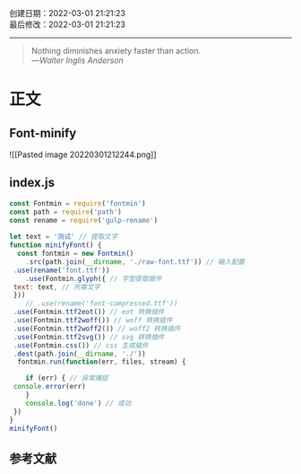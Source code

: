 创建日期：2022-03-01 21:21:23  
最后修改：2022-03-01 21:21:23

- - -
> Nothing diminishes anxiety faster than action.  
>—<cite>Walter Inglis Anderson</cite>

# 正文

## Font-minify

![[Pasted image 20220301212244.png]]

## index.js

```js
const Fontmin = require('fontmin')  
const path = require('path')  
const rename = require('gulp-rename')  
  
let text = '测试' // 提取文字
function minifyFont() {  
  const fontmin = new Fontmin()  
    .src(path.join(__dirname, './raw-font.ttf')) // 输入配置  
 .use(rename('font.ttf'))  
    .use(Fontmin.glyph({ // 字型提取插件  
 text: text, // 所需文字  
 }))  
    // .use(rename('font-compressed.ttf'))  
 .use(Fontmin.ttf2eot()) // eot 转换插件  
 .use(Fontmin.ttf2woff()) // woff 转换插件  
 .use(Fontmin.ttf2woff2()) // woff2 转换插件  
 .use(Fontmin.ttf2svg()) // svg 转换插件  
 .use(Fontmin.css()) // css 生成插件  
 .dest(path.join(__dirname, './'))  
  fontmin.run(function(err, files, stream) {  

    if (err) { // 异常捕捉  
 console.error(err)  
    }  
    console.log('done') // 成功  
 })  
}  
minifyFont()
```

## 参考文献
